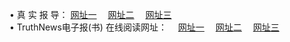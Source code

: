 &#8226; 真 实 报 导：
<a href="http://522.duckdns.org/read/" target="_blank">网址一</a>
　<a href="http://377.ygto.com:81/" target="_blank">网址二</a>
　<a href="http://33.404.mn/read/" target="_blank">网址三</a>
　<br />
&#8226; TruthNews电子报(书) 在线阅读网址：
　<a href="http://522.duckdns.org/read/" target="_blank">网址一</a>
　<a href="http://377.ygto.com:81/" target="_blank">网址二</a>
　<a href="http://33.404.mn/read/" target="_blank">网址三</a><br />


